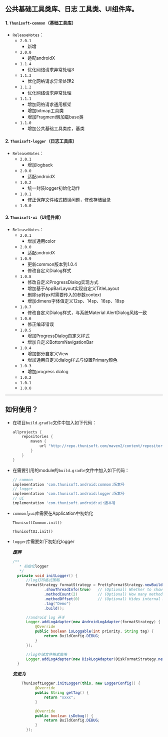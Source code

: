 #
## 公共基础工具类库、日志 工具类、UI组件库。

#### 1. `Thunisoft-common`（基础工具库）

- `ReleaseNotes`：
  - `2.0.1`
    - 新增
  - `2.0.0`
    - 适配androidX
  - `1.1.4`
    - 优化网络请求异常处理3
  - `1.1.3`
    - 优化网络请求异常处理2
  - `1.1.2`
    - 优化网络请求异常处理
  - `1.1.1`
    - 增加网络请求通用框架
    - 增加bitmap工具类
    - 增加Fragment懒加载base类
  - `1.1.0`
    - 增加公共基础工具类库，基类

#### 2. `Thunisoft-logger`（日志工具库）
- `ReleaseNotes`：
  - `2.0.1`
    - 增加logback
  - `2.0.0`
    - 适配androidX
  - `1.0.2`
    - 统一封装logger初始化动作
  - `1.0.1`
    - 修正保存文件格式错误问题，修改存储目录
  - `1.0.0`
#### 3. `Thunisoft-ui`（UI组件库）
- `ReleaseNotes`：
  - `2.0.1`
    - 增加通用color
  - `2.0.0`
    - 适配androidX
  - `1.0.9`
    - 更新common版本到1.0.4
    - 修改自定义Dialog样式
  - `1.0.8`
    - 修改自定义ProgressDialog实现方式
    - 增加基于AppBarLayout实现自定义TitleLayout
    - 删除sp转px时需要传入的参数context
    - 增加dimens字体值定义12sp、14sp、16sp、18sp
  - `1.0.7`
    - 修改自定义Dialog样式，与系统Material AlertDialog风格一致
  - `1.0.6`
    - 修正编译错误
  - `1.0.5`
    - 增加ProgressDialog自定义样式
    - 增加自定义BottomNavigationBar
  - `1.0.4`
    - 增加部分自定义View
    - 增加通用自定义dialog样式与设置Primary颜色
  - `1.0.3`
    - 增加progress dialog
  - `1.0.2`
  - `1.0.1`
  - `1.0.0`

---

## 如何使用？

- 在项目`build.gradle`文件中加入如下代码：

  ```groovy
  allprojects {
      repositories {
          maven { 
              url "http://repo.thunisoft.com/maven2/content/repositories/releases/" 
          }
      }
  }
  ```



- 在需要引用的module的`build.gradle`文件中加入如下代码：

    ```groovy
    // common
    implementation 'com.thunisoft.android:common:版本号
    // logger
    implementation 'com.thunisoft.android:logger:版本号
    // ui
    implementation 'com.thunisoft.android:ui:版本号
    ```

- `common`与`ui`库需要在Application中初始化

  ```
  ThunisoftCommon.init()
  
  ThunisoftUI.init()
  ```
  
- `logger`库需要如下初始化logger

  ***废弃***
  ```java
  /**
     * 初始化logger
     */
    private void initLogger() {
        //log打印格式策略
        FormatStrategy formatStrategy = PrettyFormatStrategy.newBuilder()
                .showThreadInfo(true)   // (Optional) Whether to show thread info or not. Default true
                .methodCount(2)         // (Optional) How many method line to show. Default 2
                .methodOffset(0)        // (Optional) Hides internal method calls up to offset. Default 5
                .tag("Demo")
                .build();

        //android log 开关
        Logger.addLogAdapter(new AndroidLogAdapter(formatStrategy) {
            @Override
            public boolean isLoggable(int priority, String tag) {
                return BuildConfig.DEBUG;
            }
        });

        //log存储文件格式策略
        Logger.addLogAdapter(new DiskLogAdapter(DiskFormatStrategy.newBuilder().build(this)));
    }
  ```
  ***变更为***
  ```java
      ThunisoftLogger.initLogger(this, new LoggerConfig() {
            @Override
            public String getTag() {
                return "xxxx";
            }

            @Override
            public boolean isDebug() {
                return BuildConfig.DEBUG;
            }
        });
  ```